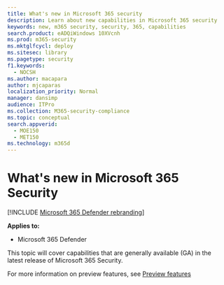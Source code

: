 ```yaml
---
title: What's new in Microsoft 365 security
description: Learn about new capabilities in Microsoft 365 security
keywords: new, m365 security, security, 365, capabilities
search.product: eADQiWindows 10XVcnh
ms.prod: m365-security
ms.mktglfcycl: deploy
ms.sitesec: library
ms.pagetype: security
f1.keywords: 
  - NOCSH
ms.author: macapara
author: mjcaparas
localization_priority: Normal
manager: dansimp
audience: ITPro
ms.collection: M365-security-compliance
ms.topic: conceptual
search.appverid: 
  - MOE150
  - MET150
ms.technology: m365d
---
```


# What's new in Microsoft 365 Security

[!INCLUDE [Microsoft 365 Defender rebranding](../includes/microsoft-defender.md)]


**Applies to:**
- Microsoft 365 Defender



This topic will cover capabilities that are generally available (GA) in the latest release of Microsoft 365 Security. 

For more information on preview features, see [Preview features](preview.md)


